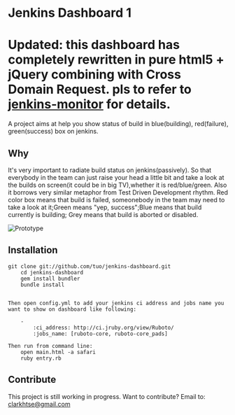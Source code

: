 Jenkins Dashboard 1
=============
Updated: this dashboard has completely rewritten in pure html5 + jQuery combining with Cross Domain Request.
				 pls to refer to [jenkins-monitor](https://github.com/tuo/jenkins-monitor) for details.
=============

A project aims at help you show status of build in blue(building), red(failure), green(success) box on jenkins. 

Why
-------

It's very important to radiate build status on jenkins(passively). So that everybody in the team can just raise your head
a little bit and take a look at the builds on screen(it could be in big TV),whether it is red/blue/green. Also it borrows very similar metaphor from Test Driven Development rhythm. Red color box means that build is failed, someonebody in the team may need to take a look at it;Green means "yep, success";Blue means that build currently is building; Grey means that build is aborted or disabled.

![Prototype](http://tuohuang.thoughtworkers.org/wp-content/uploads/2011/09/jenkins-dashboard.jpg "Optional title")

Installation
-----------

    git clone git://github.com/tuo/jenkins-dashboard.git
		cd jenkins-dashboard
		gem install bundler
		bundle install


	Then open config.yml to add your jenkins ci address and jobs name you want to show on dashboard like following:
	
		-
		    :ci_address: http://ci.jruby.org/view/Ruboto/
		    :jobs_name: [ruboto-core, ruboto-core_pads]
		
	Then run from command line: 
		open main.html -a safari
		ruby entry.rb
		

Contribute
------------
This project is still working in progress.
Want to contribute? Email to: clarkhtse@gmail.com
